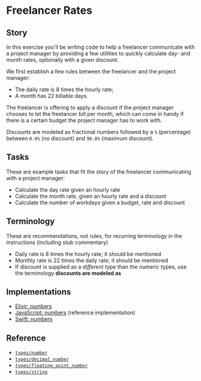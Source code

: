 # Freelancer Rates

## Story

In this exercise you'll be writing code to help a freelancer communicate with a
project manager by providing a few utilities to quickly calculate day- and
month rates, optionally with a given discount.

We first establish a few rules between the freelancer and the project manager:

- The daily rate is 8 times the hourly rate;
- A month has 22 billable days.

The freelancer is offering to apply a discount if the project manager chooses
to let the freelancer bill per month, which can come in handy if there is a
certain budget the project manager has to work with.

Discounts are modeled as fractional numbers followed by a `%` (percentage)
between `0.0%` (no discount) and `90.0%` (maximum discount).

## Tasks

These are example tasks that fit the story of the freelancer communicating with a project manager:

- Calculate the day rate given an hourly rate
- Calculate the month rate, given an hourly rate and a discount
- Calculate the number of workdays given a budget, rate and discount

## Terminology

These are recommendations, not rules, for recurring terminology in the instructions (including stub commentary)

- Daily rate is 8 times the hourly rate; it should be mentioned
- Monthly rate is 22 times the daily rate; it should be mentioned
- If discount is supplied as a _different_ type than the numeric types, use the terminology **discounts are modeled as**

## Implementations

- [Elixir: numbers][implementation-elixir]
- [JavaScript: numbers][implementation-javascript] (reference implementation)
- [Swift: numbers][implementation-swift]

## Reference

- [`types/number`][types-number]
- [`types/decimal_number`][types-decimal-number]
- [`types/floating_point_number`][types-floating-point-number]
- [`types/string`][types-string]

[types-number]: https://github.com/exercism/v3/blob/main/reference/types/number.md
[types-decimal-number]: https://github.com/exercism/v3/blob/main/reference/types/decimal_number.md
[types-floating-point-number]: https://github.com/exercism/v3/blob/main/reference/types/floating_point_number.md
[types-string]: https://github.com/exercism/v3/blob/main/reference/types/string.md
[implementation-elixir]: https://github.com/exercism/elixir/blob/main/exercises/concept/freelancer-rates/.docs/instructions.md
[implementation-javascript]: https://github.com/exercism/javascript/blob/main/exercises/concept/freelancer-rates/.docs/instructions.md
[implementation-swift]: https://github.com/exercism/swift/blob/main/exercises/concept/freelancer-rates/.docs/instructions.md
